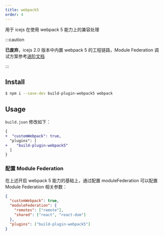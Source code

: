 ```yaml
---
title: webpack5
order: 4
---
```


用于 icejs 在使用 webpack 5 能力上的兼容处理

:::caution

**已废弃**，icejs 2.0 版本中内置 webpack 5 的工程链路，Module Federation 调试方案参考[进阶文档](/guide/advanced/module.md)

:::

## Install

```bash
$ npm i --save-dev build-plugin-webpack5 webpack
```

## Usage

`build.json` 修改如下：

```diff
{
+  "customWebpack": true,
  "plugins": [
+    "build-plugin-webpack5"
  ]
}
```

### 配置 Module Federation

在上述开启 webpack 5 能力的基础上，通过配置 moduleFederation 可以配置 Module Federation 相关参数：

```json
{
  "customWebpack": true,
  "moduleFederation": {
    "remotes": ["remote"],
    "shared": ["react", "react-dom"]
  },
  "plugins": ["build-plugin-webpack5"]
}
```
